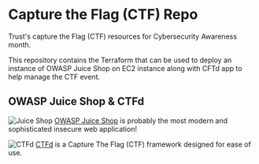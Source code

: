 # Capture the Flag (CTF) Repo

Trust's capture the Flag (CTF) resources for Cybersecurity Awareness month.

This repository contains the Terraform that can be used to deploy an instance of OWASP Juice Shop on EC2 instance along with CFTd app to help manage the CTF event.

## OWASP Juice Shop & CTFd

![Juice Shop](https://raw.githubusercontent.com/juice-shop/juice-shop/develop/frontend/src/assets/public/images/JuiceShop_Logo_100px.png)    [OWASP Juice Shop](https://owasp.org/www-project-juice-shop/) is probably the most modern and sophisticated insecure web application! 

![CTFd](https://ctfd.io/static/img/ctfd.svg)    [CTFd](https://ctfd.io/) is a Capture The Flag (CTF) framework designed for ease of use.
